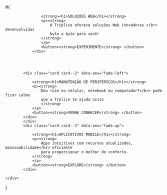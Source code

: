 #{


<div class="container">
            <div class="cards">
                <div class="card card--1" data-aos="fade-right">
                   
                    <strong><h1>SOLUÇÕES WEB</h1></strong>
                    <p><strong>
                        A Tríplice oferece soluções Web inovadoras </br> desenvolvidas
                        byte a byte para você!
                    </strong>                         
                    </p>
                    <button><strong>EXPERIMENTE</strong> </button>
                </div>           




            <div class="card card--2" data-aos="fade-left">
                
                <strong><h1>MANUTENÇÃO DE PERIFÉRICOS</h1></strong>
                <p><strong>
                    Deu ruim no celular, notebook ou computador?</br> pode ficar calmo
                    que a Trplice te ajuda nisso
                    </strong>                                 
                </p>
                <button><strong>VENHA CONHECER</strong> </button>
            </div>               
            </div>
            <div class="card card--3" data-aos="fade-up">
                
                <strong><h1>APLICATIVOS MOBILE</h1></strong>
                <p><strong>
                    Apps intuitivos com recursos atualizados, manuseabilidade</br> eficiente
                    para proporcionar o melhor do conforto. 
                </strong>                                 
                </p>
                <button><strong>EXPLORE</strong> </button>
            </div>
           
    </div>


}
